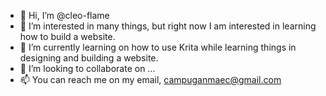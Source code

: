 - 👋 Hi, I’m @cleo-flame
- 👀 I’m interested in many things, but right now I am interested in learning how to build a website.
- 🌱 I’m currently learning on how to use Krita while learning things in designing and building a website.
- 💞️ I’m looking to collaborate on ...
- 📫 You can reach me on my email, campuganmaec@gmail.com

<!---
cleo-flame/cleo-flame is a ✨ special ✨ repository because its `README.md` (this file) appears on your GitHub profile.
You can click the Preview link to take a look at your changes.
--->
